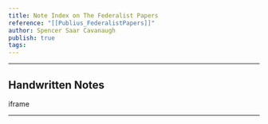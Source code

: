 ```yaml
---
title: Note Index on The Federalist Papers
reference: "[[Publius_FederalistPapers]]"
author: Spencer Saar Cavanaugh
publish: true
tags:
---
```

---

## Handwritten Notes


iframe

---
